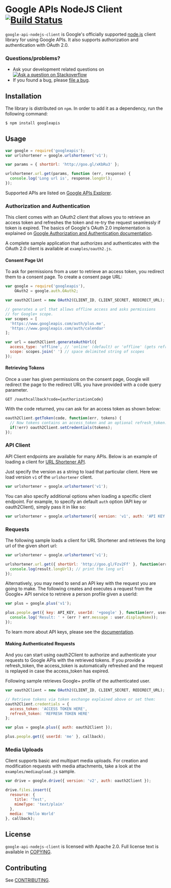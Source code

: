 # Google APIs NodeJS Client [![Build Status][travisimg]][travis]

`google-api-nodejs-client` is Google's officially supported
[node.js][node] client library for using Google APIs.
It also supports authorization and authentication with OAuth 2.0.

### Questions/problems?

* Ask your development related questions on [![Ask a question on Stackoverflow](https://googledrive.com/host/0ByfSjdPVs9MZbkhjeUhMYzRTeEE/stackoveflow-tag.png)][stackoverflow]
* If you found a bug, please [file a bug][bugs].

## Installation

The library is distributed on `npm`. In order to add it as a dependency,
run the following command:

~~~~ sh
$ npm install googleapis
~~~~

## Usage

``` js
var google = require('googleapis');
var urlshortener = google.urlshortener('v1');

var params = { shortUrl: 'http://goo.gl/xKbRu3' };

urlshortener.url.get(params, function (err, response) {
  console.log('Long url is', response.longUrl);
});
```

Supported APIs are listed on
[Google APIs Explorer][apiexplorer].

### Authorization and Authentication

This client comes with an OAuth2 client that allows you to retrieve an access token and
refreshes the token and re-try the request seamlessly if token is expired. The
basics of Google's OAuth 2.0 implementation is explained on
[Google Authorization and Authentication
documentation](https://developers.google.com/accounts/docs/OAuth2Login).

A complete sample application that authorizes and authenticates with the OAuth 2.0
client is available at `examples/oauth2.js`.

#### Consent Page Url

To ask for permissions from a user to retrieve an access token, you
redirect them to a consent page. To create a consent page URL:

``` js
var google = require('googleapis'),
    OAuth2 = google.auth.OAuth2;

var oauth2Client = new OAuth2(CLIENT_ID, CLIENT_SECRET, REDIRECT_URL);

// generates a url that allows offline access and asks permissions
// for Google+ scope.
var scopes = [
  'https://www.googleapis.com/auth/plus.me',
  'https://www.googleapis.com/auth/calendar'
];

var url = oauth2Client.generateAuthUrl({
  access_type: 'offline', // 'online' (default) or 'offline' (gets refresh_token)
  scope: scopes.join(' ') // space delimited string of scopes
});
```

#### Retrieving Tokens

Once a user has given permissions on the consent page, Google will redirect
the page to the redirect URL you have provided with a code query parameter.

    GET /oauthcallback?code={authorizationCode}

With the code returned, you can ask for an access token as shown below:

``` js
oauth2Client.getToken(code, function(err, tokens) {
  // Now tokens contains an access_token and an optional refresh_token. Save them.
  if(!err) oauth2Client.setCredentials(tokens);
});
```

### API Client

API Client endpoints are available for many APIs. Below is an
example of loading a client for [URL Shortener API][urlshort].

Just specify the version as a string to load that particular client.
Here we load version `v1` of the `urlshortener` client.
``` js
var urlshortener = google.urlshortener('v1');
```

You can also specify additional options when loading a specific client endpoint. For example,
to specify an default `auth` option (API key or oauth2Client), simply pass it in like so:
``` js
var urlshortener = google.urlshortener({ version: 'v1', auth: 'API KEY' || oauth2Client });
```

### Requests

The following sample loads a client for URL Shortener and retrieves the long url
of the given short url:

``` js
var urlshortener = google.urlshortener('v1');

urlshortener.url.get({ shortUrl: 'http://goo.gl/Fzv2Ff' }, function(err, result) {
  console.log(result.longUrl); // print the long url
});
```

Alternatively, you may need to send an API key with the
request you are going to make. The following creates and executes a request
from the Google+ API service to retrieve a person profile given a userId:

``` js
var plus = google.plus('v1');

plus.people.get({ key: API_KEY, userId: '+google' }, function(err, user) {
  console.log('Result: ' + (err ? err.message : user.displayName));
});
```

To learn more about API keys, please see the [documentation][usingkeys].

#### Making Authenticated Requests

And you can start using oauth2Client to authorize and authenticate your
requests to Google APIs with the retrieved tokens. If you provide a
refresh_token, the access_token is automatically refreshed and the request is replayed in
case the access_token has expired.

Following sample retrieves Google+ profile of the authenticated user.

``` js
var oauth2Client = new OAuth2(CLIENT_ID, CLIENT_SECRET, REDIRECT_URL);

// Retrieve tokens via token exchange explained above or set them:
oauth2Client.credentials = {
  access_token: 'ACCESS TOKEN HERE',
  refresh_token: 'REFRESH TOKEN HERE'
};

var plus = google.plus({ auth: oauth2Client });

plus.people.get({ userId: 'me' }, callback);
```

### Media Uploads

Client supports basic and multipart media uploads. For creation and modification requests
with media attachments, take a look at the `examples/mediaupload.js` sample.

``` js
var drive = google.drive({ version: 'v2', auth: oauth2Client });

drive.files.insert({
  resource: {
    title: 'Test',
    mimeType: 'text/plain'
  },
  media: 'Hello World'
}, callback);
```

## License

`google-api-nodejs-client` is licensed with Apache 2.0. Full license text is
available in [COPYING][copying].

## Contributing

See [CONTRIBUTING][contributing].

[travisimg]: https://api.travis-ci.org/google/google-api-nodejs-client.svg
[bugs]: https://github.com/google/google-api-nodejs-client/issues
[node]: http://nodejs.org/
[travis]: https://travis-ci.org/google/google-api-nodejs-client
[stackoverflow]: http://stackoverflow.com/questions/tagged/google-api-nodejs-client
[apiexplorer]: https://developers.google.com/apis-explorer
[urlshort]: https://developers.google.com/url-shortener/
[usingkeys]: https://developers.google.com/console/help/#UsingKeys
[contributing]: https://github.com/google/google-api-nodejs-client/tree/master/CONTRIBUTING.md
[copying]: https://github.com/google/google-api-nodejs-client/tree/master/COPYING
